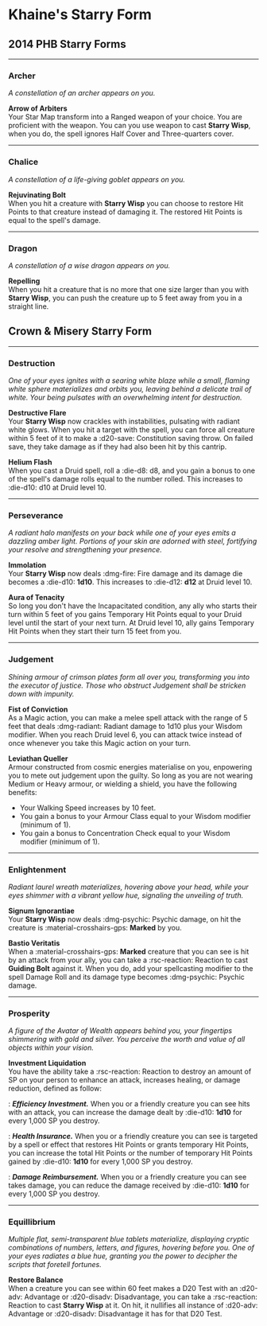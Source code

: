 # Khaine's Starry Form

## 2014 PHB Starry Forms

---

### Archer

*A constellation of an archer appears on you.*

**Arrow of Arbiters**  
Your Star Map transform into a Ranged weapon of your choice. You are proficient with the weapon. You can you use weapon to cast **Starry Wisp**, when you do, the spell ignores Half Cover and Three-quarters cover.

---

### Chalice

*A constellation of a life-giving goblet appears on you.* 

**Rejuvinating Bolt**  
When you hit a creature with **Starry Wisp** you can choose to restore Hit Points to that creature instead of damaging it. The restored Hit Points is equal to the spell's damage.

---

### Dragon

*A constellation of a wise dragon appears on you.* 

**Repelling**  
When you hit a creature that is no more that one size larger than you with **Starry Wisp**, you can push the creature up to 5 feet away from you in a straight line.

## Crown & Misery Starry Form

---

### Destruction

*One of your eyes ignites with a searing white blaze while a small, flaming white sphere materializes and orbits you, leaving behind a delicate trail of white. Your being pulsates with an overwhelming intent for destruction.*

**Destructive Flare**  
Your **Starry Wisp** now crackles with instabilities, pulsating with radiant white glows. When you hit a target with the spell, you can force all creature within 5 feet of it to make a :d20-save: Constitution saving throw. On failed save, they take damage as if they had also been hit by this cantrip.

**Helium Flash**  
When you cast a Druid spell, roll a :die-d8: d8, and you gain a bonus to one of the spell's damage rolls equal to the number rolled. This increases to :die-d10: d10 at Druid level 10.

---

### Perseverance

*A radiant halo manifests on your back while one of your eyes emits a dazzling amber light. Portions of your skin are adorned with steel, fortifying your resolve and strengthening your presence.*
 
**Immolation**  
Your **Starry Wisp** now deals :dmg-fire: Fire damage and its damage die becomes a :die-d10: **1d10**. This increases to :die-d12: **d12** at Druid level 10.

**Aura of Tenacity**  
So long you don't have the Incapacitated condition, any ally who starts their turn within 5 feet of you gains Temporary Hit Points equal to your Druid level until the start of your next turn. At Druid level 10, ally gains Temporary Hit Points when they start their turn 15 feet from you.

---

### Judgement

*Shining armour of crimson plates form all over you, transforming you into the executor of justice. Those who obstruct Judgement shall be stricken down with impunity.*

**Fist of Conviction**  
As a Magic action, you can make a melee spell attack with the range of 5 feet that deals :dmg-radiant: Radiant damage to 1d10 plus your Wisdom modifier. When you reach Druid level 6, you can attack twice instead of once whenever you take this Magic action on your turn.

**Leviathan Queller**  
Armour constructed from cosmic energies materialise on you, enpowering you to mete out judgement upon the guilty. So long as you are not wearing Medium or Heavy armour, or wielding a shield, you have the following benefits:

- Your Walking Speed increases by 10 feet.
- You gain a bonus to your Armour Class equal to your Wisdom modifier (minimum of 1).
- You gain a bonus to Concentration Check equal to your Wisdom modifier (minimum of 1).

---

### Enlightenment

*Radiant laurel wreath materializes, hovering above your head, while your eyes shimmer with a vibrant yellow hue, signaling the unveiling of truth.*

**Signum Ignorantiae**  
Your **Starry Wisp** now deals :dmg-psychic: Psychic damage, on hit the creature is :material-crosshairs-gps: **Marked** by you.

**Bastio Veritatis**  
When a :material-crosshairs-gps: **Marked** creature that you can see is hit by an attack from your ally, you can take a :rsc-reaction: Reaction to cast **Guiding Bolt** against it. When you do, add your spellcasting modifier to the spell Damage Roll and its damage type becomes :dmg-psychic: Psychic damage.

---

### Prosperity

*A figure of the Avatar of Wealth appears behind you, your fingertips shimmering with gold and silver. You perceive the worth and value of all objects within your vision.*

**Investment Liquidation**  
You have the ability take a :rsc-reaction: Reaction to destroy an amount of SP on your person to enhance an attack, increases healing, or damage reduction, defined as follow:

:   ***Efficiency Investment.*** When you or a friendly creature you can see hits with an attack, you can increase the damage dealt by :die-d10: **1d10** for every 1,000 SP you destroy.

:   ***Health Insurance.*** When you or a friendly creature you can see is targeted by a spell or effect that restores Hit Points or grants temporary Hit Points, you can increase the total Hit Points or the number of temporary Hit Points gained by :die-d10: **1d10** for every 1,000 SP you destroy.

:   ***Damage Reimbursement.*** When you or a friendly creature you can see takes damage, you can reduce the damage received by :die-d10: **1d10** for every 1,000 SP you destroy.

---

### Equillibrium

*Multiple flat, semi-transparent blue tablets materialize, displaying cryptic combinations of numbers, letters, and figures, hovering before you. One of your eyes radiates a blue hue, granting you the power to decipher the scripts that foretell fortunes.*

**Restore Balance**  
When a creature you can see within 60 feet makes a D20 Test with an :d20-adv: Advantage or :d20-disadv: Disadvantage, you can take a :rsc-reaction: Reaction to cast **Starry Wisp** at it. On hit, it nullifies all instance of :d20-adv: Advantage or :d20-disadv: Disadvantage it has for that D20 Test.
